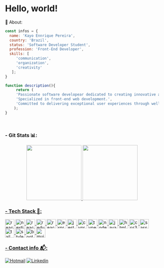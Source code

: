 # Hello, world!

👤 About:

 ``` javascript
 const infos = {
   name: 'Kayo Ennrique Pereira',
   country: 'Brazil',
   status: 'Software Developer Student',
   profession: 'Front-End Developer',
   skills: [
      'communication',
      'organization',
      'creativity'
    ];
}

function description(){
      return (
      'Passionate software developear dedicated to creating innovative and human-centered solutions.',
      'Specialized in front-end web development.',
      'Committed to delivering exceptional user experiences through well-organized projects.'
     );
}
```


</div><br/>

###  - Git Stats 📊:

<div align="center">
  <a href="https://github.com/kayoennrique">
  <img height="180em" src="https://github-readme-stats.vercel.app/api?username=kayoennrique&show_icons=true&theme=radical" />
 <img height="180em" src="https://github-readme-stats.vercel.app/api/top-langs/?username=kayoennrique&layout=compact" />
</div>

### - Tech Stack 📱:
<div style="display: inline_block">
  <img align="center" alt="react native" height="30" width="30" src="https://img.shields.io/badge/React_Native-20232A?style=for-the-badge&logo=react&logoColor=61DAFB" />
  <img align="center" alt="nextjs" height="30" width="30" src="https://img.shields.io/badge/next%20js-000000?style=for-the-badge&logo=nextdotjs&logoColor=white" />
  <img align="center" alt="react" height="30" width="30" src="https://img.shields.io/badge/React-20232A?style=for-the-badge&logo=react&logoColor=61DAFB" />
  <img align="center" alt="redux" height="30" width="30" src="https://img.shields.io/badge/Redux-593D88?style=for-the-badge&logo=redux&logoColor=white" />
  <img align="center" alt="reactrouter" height="30" width="30" src="https://img.shields.io/badge/React_Router-CA4245?style=for-the-badge&logo=react-router&logoColor=white" />
  <img align="center" alt="expressjs" height="30" width="30" src="https://img.shields.io/badge/Express%20js-000000?style=for-the-badge&logo=express&logoColor=white" />
  <img align="center" alt="jest" height="30" width="30" src="https://img.shields.io/badge/Jest-C21325?style=for-the-badge&logo=jest&logoColor=white" />
  <img align="center" alt="cypress" height="30" width="30" src="https://img.shields.io/badge/Cypress-17202C?style=for-the-badge&logo=cypress&logoColor=white" />
  <img align="center" alt="typescript" height="30" width="30" src="https://img.shields.io/badge/TypeScript-007ACC?style=for-the-badge&logo=typescript&logoColor=white" />
  <img align="center" alt="nodejs" height="30" width="30" src="https://img.shields.io/badge/Node.js-43853D?style=for-the-badge&logo=node.js&logoColor=white" /> 
  <img align="center" alt="javascript" height="30" width="30" src="https://img.shields.io/badge/JavaScript-F7DF1E?style=for-the-badge&logo=javascript&logoColor=black" />
  <img align="center" alt="html5" height="30" width="30" src="https://img.shields.io/badge/HTML5-E34F26?style=for-the-badge&logo=html5&logoColor=white" />
  <img align="center" alt="css3" height="30" width="30" src="https://img.shields.io/badge/CSS3-1572B6?style=for-the-badge&logo=css3&logoColor=white" />
  <img align="center" alt="sass" height="30" width="30" src="https://img.shields.io/badge/Sass-CC6699?style=for-the-badge&logo=sass&logoColor=white" />
  <img align="center" alt="tailwind" height="30" width="30" src="https://img.shields.io/badge/Tailwind_CSS-38B2AC?style=for-the-badge&logo=tailwind-css&logoColor=white" />
  <img align="center" alt="styledcomponents" height="30" width="30" src="https://img.shields.io/badge/styled--components-DB7093?style=for-the-badge&logo=styled-components&logoColor=white" />
  <img align="center" alt="bootstrap" height="30" width="30" src="https://img.shields.io/badge/Bootstrap-563D7C?style=for-the-badge&logo=bootstrap&logoColor=white" />
  <img align="center" alt="mui" height="30" width="30" src="https://img.shields.io/badge/Material--UI-0081CB?style=for-the-badge&logo=material-ui&logoColor=white" />

###  - Contact info 📬:
[![Hotmail](https://img.shields.io/badge/Outlook-0078D4?style=for-the-badge&logo=microsoft-outlook&logoColor=white)](mailto:kayo.ennrique@hotmail.com.br)
[![Linkedin](https://img.shields.io/badge/LinkedIn-0077B5?style=for-the-badge&logo=linkedin&logoColor=white)](https://www.linkedin.com/in/kayoennrique/)


 

